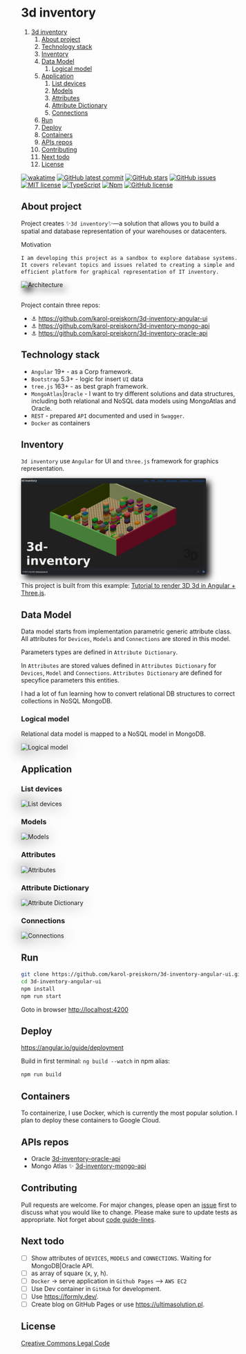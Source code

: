 # 3d inventory

1. [3d inventory](#3d-inventory)
   1. [About project](#about-project)
   2. [Technology stack](#technology-stack)
   3. [Inventory](#inventory)
   4. [Data Model](#data-model)
      1. [Logical model](#logical-model)
   5. [Application](#application)
      1. [List devices](#list-devices)
      2. [Models](#models)
      3. [Attributes](#attributes)
      4. [Attribute Dictionary](#attribute-dictionary)
      5. [Connections](#connections)
   6. [Run](#run)
   7. [Deploy](#deploy)
   8. [Containers](#containers)
   9. [APIs repos](#apis-repos)
   10. [Contributing](#contributing)
   11. [Next todo](#next-todo)
   12. [License](#license)

[![wakatime](https://wakatime.com/badge/user/3bbeedbe-0c6a-4a01-b3cd-a85d319a03bf/project/018c62ce-6164-4200-bca9-be53af7f6d80.svg)](https://wakatime.com/badge/user/3bbeedbe-0c6a-4a01-b3cd-a85d319a03bf/project/018c62ce-6164-4200-bca9-be53af7f6d80) [![GitHub latest commit](https://badgen.net/github/last-commit/karol-preiskorn/3d-inventory-angular-ui)](https://GitHub.com/karol-preiskorn/3d-inventory-angular-ui/commit/) [![GitHub stars](https://img.shields.io/github/stars/karol-preiskorn/3d-inventory-angular-ui.svg?style=social&label=Star&maxAge=2592000)](https://GitHub.com/karol-preiskorn/3d-inventory-angular-ui/stargazers/) [![GitHub issues](https://img.shields.io/github/issues/karol-preiskorn/3d-inventory-angular-ui.svg)](https://GitHub.com/karol-preiskorn/3d-inventory-angular-ui/issues/)
[![MIT license](https://img.shields.io/badge/License-MIT-blue.svg)](https://lbesson.mit-license.org/) [![TypeScript](https://img.shields.io/badge/--3178C6?logo=typescript&logoColor=ffffff)](https://www.typescriptlang.org/) [![Npm](https://badgen.net/badge/icon/npm?icon=npm&label)](https://https://npmjs.com/) [![GitHub license](https://badgen.net/github/license/karol-preiskorn/3d-inventory-angular-ui)](https://github.com/karol-preiskorn/3d-inventory-angular-ui/blob/master/LICENSE)

## About project

Project creates ✨`3d inventory`✨—a solution that allows you to build a spatial and database representation of your warehouses or datacenters.

Motivation

    I am developing this project as a sandbox to explore database systems. It covers relevant topics and issues related to creating a simple and efficient platform for graphical representation of IT inventory.

<img title="Architecture" src="src/assets/architecture.drawio.png" style="filter: drop-shadow(8px 8px 8px black); border-radius: 1%; margin-bottom: 16px" width="85%">

Project contain three repos:

- ⚓ https://github.com/karol-preiskorn/3d-inventory-angular-ui
- ⚓ https://github.com/karol-preiskorn/3d-inventory-mongo-api
- ⚓ https://github.com/karol-preiskorn/3d-inventory-oracle-api

## Technology stack

- `Angular` 19+ - as a Corp framework.
- `Bootstrap` 5.3+ - logic for insert `UI` data
- `tree.js` 163+ - as best graph framework.
- `MongoAtlas`|`Oracle` - I want to try different solutions and data structures, including both relational and NoSQL data models using MongoAtlas and Oracle.
- `REST` - prepared `API` documented and used in `Swagger`.
- `Docker` as containers

## Inventory

`3d inventory` use `Angular` for UI and `three.js` framework for graphics representation.

[<img title="3-d inventory the video" src="src/assets/img/3d-inventory-demo.png" style="filter: drop-shadow(8px 8px 8px black); border-radius: 1%;" width="85%"/>](https://youtu.be/rNOxpZ0ti1Q '3-d inventory the video')

This project is built from this example: [Tutorial to render 3D 3d in Angular + Three.js](https://srivastavaanurag79.medium.com/hello-3d-your-first-three-js-scene-in-angular-176c44b9c6c0).

## Data Model

Data model starts from implementation parametric generic attribute class. All attributes for `Devices`, `Models` and `Connections` are stored in this model.

Parameters types are defined in `Attribute Dictionary`.

In `Attributes` are stored values defined in `Attributes Dictionary` for `Devices`, `Model` and `Connections`. `Attributes Dictionary` are defined for specyfice parameters this entities.

I had a lot of fun learning how to convert relational DB structures to correct collections in NoSQL MongoDB.

### Logical model

Relational data model is mapped to a NoSQL model in MongoDB.

<img title="Logical model" src="src/assets/3d-inventory.png" style="filter: drop-shadow(0 0 1rem black); border-radius: 1%;" width="85%"/>

## Application

### List devices

<img title="List devices" src="src/assets/img/Screenshot%202023-07-14%20at%2008-48-50%203d%20inventory-watermark.png" style="filter: drop-shadow(0 0 1rem black); border-radius: 1%;" width="80%"/>

### Models

<img title="Models" src="src/assets/img/Screenshot%202023-07-14%20at%2008-49-31%203d%20inventory-watermark.png" style="filter: drop-shadow(0 0 1rem black); border-radius: 1%;" width="80%"/>

### Attributes

<img title="Attributes" src="src/assets/img/Screenshot%202023-07-14%20at%2008-49-42%203d%20inventory-watermark.png" style="filter: drop-shadow(0 0 1rem black); border-radius: 1%;" width="80%"/>

### Attribute Dictionary

<img title="Attribute Dictionary" src="src/assets/img/Screenshot%202023-07-14%20at%2008-49-51%203d%20inventory-watermark.png" style="filter: drop-shadow(0 0 1rem black); border-radius: 1%;" width="80%"/>

### Connections

<img title="Connections" src="src/assets/img/Screenshot%202023-07-14%20at%2008-50-00%203d%20inventory-watermark.png" style="filter: drop-shadow(0 0 1rem black); border-radius: 1%;" width="80%"/>

## Run

```bash
git clone https://github.com/karol-preiskorn/3d-inventory-angular-ui.git
cd 3d-inventory-angular-ui
npm install
npm run start
```

Goto in browser [http://localhost:4200](http://localhost:4200)

## Deploy

<https://angular.io/guide/deployment>

Build in first terminal: `ng build --watch` in npm alias:

```bash
npm run build
```

## Containers

To containerize, I use Docker, which is currently the most popular solution. I plan to deploy these containers to Google Cloud.

## APIs repos

- Oracle [3d-inventory-oracle-api](https://github.com/karol-preiskorn/3d-inventory-oracle-api)
- Mongo Atlas ✨ [3d-inventory-mongo-api](https://github.com/karol-preiskorn/3d-inventory-mongo-api)

## Contributing

Pull requests are welcome. For major changes, please open an [issue](https://github.com/karol-preiskorn/3d-inventory-angular-ui/issues/new) first to discuss what you would like to change. Please make sure to update tests as appropriate. Not forget about [code guide-lines](https://github.com/Microsoft/TypeScript/wiki/Coding-guidelines).

## Next todo

- [ ] Show attributes of `DEVICES`, `MODELS` and `CONNECTIONS`. Waiting for MongoDB|Oracle API.
- [ ] as array of square (x, y, h).
- [ ] `Docker` -> serve application in `Github Pages` --> `AWS EC2`
- [ ] Use Dev container in `GitHub` for development.
- [ ] Use <https://formly.dev/>.
- [ ] Create blog on GitHub Pages or use <https://ultimasolution.pl>.

## License

[Creative Commons Legal Code](https://github.com/karol-preiskorn/3d-inventory-angular-ui/LICENSE)
